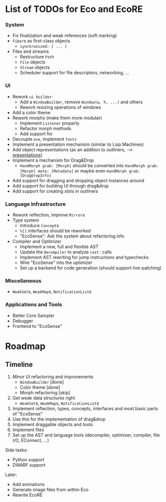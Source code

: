 # List of TODOs for Eco and EcoRE

### System
- Fix finalization and weak references (soft marking)
- `Fiber`s as first-class objects
  - `synchronized: [ ... ]`
- Files and streams
  - Restructure `Path`
  - `File` objects
  - `Stream` objects
  - Scheduler support for file descriptors, networking, ...

### UI
- Rework `ui builder`:
  - Add a `WindowBuilder`, remove `Window(w, h, ...)` and others
  - Rework resizing operations of windows
- Add a color theme
- Rework morphs (make them more modular)
  - Implement `Listener` properly
  - Refactor morph methods
  - Add support for
- Decouple `eve`, implement `fonts`
- Implement a presentation mechanism (similar to Lisp Machines)
- Add object representations (as an addition to outliners, --> [presentations]())
- Implement a mechanism for Drag&Drop
  - `HandMorph grab: [Morph]` should be converted into `HandMorph grab: [Morph] meta: [Metadata]` or
    maybe even `HandMorph grab: [DragDropInfo]`
- Add support for dragging and dropping object instances around
- Add support for building UI through drag&drop
- Add support for creating slots in outliners

### Language Infrastructure
 - Rework reflection, improve `Mirror`s
 - Type system
   - Introduce `Concept`s
   - `%[]` interfaces should be reworked
   - "EcoSense": Ask the system about refactoring info
 - Compiler and Optimizer
   - Implement a new, full and flexible AST
   - Update the `Decompiler` to analyze `cast:` calls
   - Implement AST rewriting for jump instructions and typechecks
   - Wire "EcoSense" into the optimizer
   - Set up a backend for code generation (should support live-patching)

### Miscellaneous
 - `WeakSet`s, `WeakMap`s, `NotificationList`s

### Applications and Tools
 - Better Core Sampler
 - Debugger
 - Frontend to "EcoSense"


# Roadmap

## Timeline

 1) Minor UI refactoring and improvements
    - `WindowBuilder` [done]
    - Color theme [done]
    - Morph refactoring [skip]
 2) Get weak data structures right
    - `WeakSet`s, `WeakMap`s, `NotificationList`s
 3) Implement reflection, types, concepts, interfaces and most basic parts of "EcoSense"
 4) Use this for the implementation of drag&drop
 5) Implement draggable objects and tools
 6) Implement files
 7) Set up the AST and language tools (decompiler, optimizer, compiler, file I/O, EConnect, ...)

Side tasks:
 - Python support
 - DWARF support

Later:
 - Add animations
 - Generate image files from within Eco
 - Rewrite EcoRE
